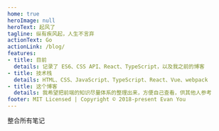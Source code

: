 ```yaml
---
home: true
heroImage: null
heroText: 起风了
tagline: 纵有疾风起，人生不言弃
actionText: Go
actionLink: /blog/
features:
- title: 目前
  details: 记录了 ES6、CSS API、React、TypeScript，以及我之前的博客
- title: 技术栈
  details: HTML、CSS、JavaScript、TypeScript、React、Vue、webpack
- title: 这个博客
  details: 我希望把前端的知识尽量体系的整理出来，方便自己查看，供其他人参考
footer: MIT Licensed | Copyright © 2018-present Evan You
---
```


整合所有笔记